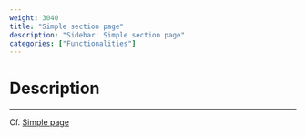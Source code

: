 ```yaml
---
weight: 3040
title: "Simple section page"
description: "Sidebar: Simple section page"
categories: ["Functionalities"]
---
```


# Description
---

Cf. [Simple page](/functionalities/sidebar/simple_page)
